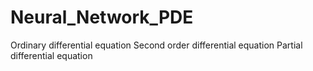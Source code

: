 # Neural_Network_PDE
Ordinary differential equation
Second order differential equation
Partial differential equation
